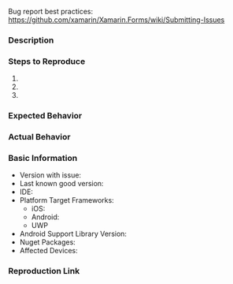 Bug report best practices: https://github.com/xamarin/Xamarin.Forms/wiki/Submitting-Issues

### Description

### Steps to Reproduce

1. 
2. 
3. 

### Expected Behavior

### Actual Behavior

### Basic Information

- Version with issue:
- Last known good version:
- IDE:
- Platform Target Frameworks: <!-- All that apply -->
  - iOS:
  - Android:
  - UWP
- Android Support Library Version: <!-- if applicable -->
- Nuget Packages:
- Affected Devices:

### Reproduction Link

<!-- Please upload or provide a link to a reproduction case -->

